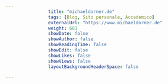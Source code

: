 ---
                title: "michaeldorner.de"
                tags: [Blog, Sito personale, Accademico]
                externalUrl: "https://www.michaeldorner.de"
                weight: 681
                showDate: false
                showAuthor: false
                showReadingTime: false
                showEdit: false
                showLikes: false
                showViews: false
                layoutBackgroundHeaderSpace: false
                ---

